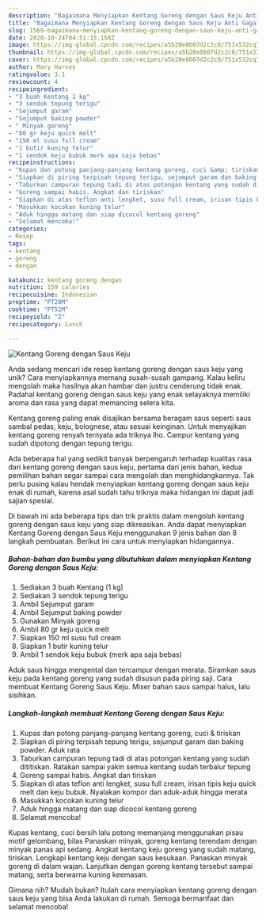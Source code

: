 ```yaml
---
description: "Bagaimana Menyiapkan Kentang Goreng dengan Saus Keju Anti Gagal"
title: "Bagaimana Menyiapkan Kentang Goreng dengan Saus Keju Anti Gagal"
slug: 1569-bagaimana-menyiapkan-kentang-goreng-dengan-saus-keju-anti-gagal
date: 2020-10-24T04:51:15.158Z
image: https://img-global.cpcdn.com/recipes/a5b20e8607d2c2c8/751x532cq70/kentang-goreng-dengan-saus-keju-foto-resep-utama.jpg
thumbnail: https://img-global.cpcdn.com/recipes/a5b20e8607d2c2c8/751x532cq70/kentang-goreng-dengan-saus-keju-foto-resep-utama.jpg
cover: https://img-global.cpcdn.com/recipes/a5b20e8607d2c2c8/751x532cq70/kentang-goreng-dengan-saus-keju-foto-resep-utama.jpg
author: Mary Harvey
ratingvalue: 3.1
reviewcount: 4
recipeingredient:
- "3 buah Kentang 1 kg"
- "3 sendok tepung terigu"
- "Sejumput garam"
- "Sejumput baking powder"
- " Minyak goreng"
- "80 gr keju quick melt"
- "150 ml susu full cream"
- "1 butir kuning telur"
- "1 sendok keju bubuk merk apa saja bebas"
recipeinstructions:
- "Kupas dan potong panjang-panjang kentang goreng, cuci &amp; tiriskan"
- "Siapkan di piring terpisah tepung terigu, sejumput garam dan baking powder. Aduk rata"
- "Taburkan campuran tepung tadi di atas potongan kentang yang sudah dititiskan. Ratakan sampai yakin semua kentang sudah terbalur tepung"
- "Goreng sampai habis. Angkat dan tiriskan"
- "Siapkan di atas teflon anti lengket, susu full cream, irisan tipis keju quick melt dan keju bubuk. Nyalakan kompor dan aduk-aduk hingga merata"
- "Masukkan kocokan kuning telur"
- "Aduk hingga matang dan siap dicocol kentang goreng"
- "Selamat mencoba!"
categories:
- Resep
tags:
- kentang
- goreng
- dengan

katakunci: kentang goreng dengan 
nutrition: 159 calories
recipecuisine: Indonesian
preptime: "PT20M"
cooktime: "PT52M"
recipeyield: "2"
recipecategory: Lunch

---
```



![Kentang Goreng dengan Saus Keju](https://img-global.cpcdn.com/recipes/a5b20e8607d2c2c8/751x532cq70/kentang-goreng-dengan-saus-keju-foto-resep-utama.jpg)

Anda sedang mencari ide resep kentang goreng dengan saus keju yang unik? Cara menyiapkannya memang susah-susah gampang. Kalau keliru mengolah maka hasilnya akan hambar dan justru cenderung tidak enak. Padahal kentang goreng dengan saus keju yang enak selayaknya memiliki aroma dan rasa yang dapat memancing selera kita.

Kentang goreng paling enak disajikan bersama beragam saus seperti saus sambal pedas, keju, bolognese, atau sesuai keinginan. Untuk menyajikan kentang goreng renyah ternyata ada triknya lho. Campur kentang yang sudah dipotong dengan tepung terigu.

Ada beberapa hal yang sedikit banyak berpengaruh terhadap kualitas rasa dari kentang goreng dengan saus keju, pertama dari jenis bahan, kedua pemilihan bahan segar sampai cara mengolah dan menghidangkannya. Tak perlu pusing kalau hendak menyiapkan kentang goreng dengan saus keju enak di rumah, karena asal sudah tahu triknya maka hidangan ini dapat jadi sajian spesial.


Di bawah ini ada beberapa tips dan trik praktis dalam mengolah kentang goreng dengan saus keju yang siap dikreasikan. Anda dapat menyiapkan Kentang Goreng dengan Saus Keju menggunakan 9 jenis bahan dan 8 langkah pembuatan. Berikut ini cara untuk menyiapkan hidangannya.

<!--inarticleads1-->

##### Bahan-bahan dan bumbu yang dibutuhkan dalam menyiapkan Kentang Goreng dengan Saus Keju:

1. Sediakan 3 buah Kentang (1 kg)
1. Sediakan 3 sendok tepung terigu
1. Ambil Sejumput garam
1. Ambil Sejumput baking powder
1. Gunakan  Minyak goreng
1. Ambil 80 gr keju quick melt
1. Siapkan 150 ml susu full cream
1. Siapkan 1 butir kuning telur
1. Ambil 1 sendok keju bubuk (merk apa saja bebas)


Aduk saus hingga mengental dan tercampur dengan merata. Siramkan saus keju pada kentang goreng yang sudah disusun pada piring saji. Cara membuat Kentang Goreng Saus Keju. Mixer bahan saus sampai halus, lalu sisihkan. 

<!--inarticleads2-->

##### Langkah-langkah membuat Kentang Goreng dengan Saus Keju:

1. Kupas dan potong panjang-panjang kentang goreng, cuci &amp; tiriskan
1. Siapkan di piring terpisah tepung terigu, sejumput garam dan baking powder. Aduk rata
1. Taburkan campuran tepung tadi di atas potongan kentang yang sudah dititiskan. Ratakan sampai yakin semua kentang sudah terbalur tepung
1. Goreng sampai habis. Angkat dan tiriskan
1. Siapkan di atas teflon anti lengket, susu full cream, irisan tipis keju quick melt dan keju bubuk. Nyalakan kompor dan aduk-aduk hingga merata
1. Masukkan kocokan kuning telur
1. Aduk hingga matang dan siap dicocol kentang goreng
1. Selamat mencoba!


Kupas kentang, cuci bersih lalu potong memanjang menggunakan pisau motif gelombang, bilas Panaskan minyak, goreng kentang terendam dengan minyak panas api sedang. Angkat kentang keju goreng yang sudah matang, tiriskan. Lengkapi kentang keju dengan saus kesukaan. Panaskan minyak goreng di dalam wajan. Lanjutkan dengan goreng kentang tersebut sampai matang, serta berwarna kuning keemasan. 

Gimana nih? Mudah bukan? Itulah cara menyiapkan kentang goreng dengan saus keju yang bisa Anda lakukan di rumah. Semoga bermanfaat dan selamat mencoba!
